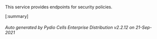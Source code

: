 






This service provides endpoints for security policies.

[:summary]

###### Auto generated by Pydio Cells Enterprise Distribution v2.2.12 on 21-Sep-2021
